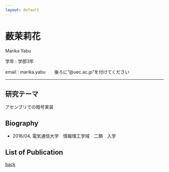 ```yaml
---
layout: default
---
```


# 薮茉莉花

<!-- ![takaki](./fig/toh.jpg){:width="300px"} -->

Marika Yabu

学年 : 学部3年

email : marika.yabu　　後ろに”@uec.ac.jp”を付けてください

---


## 研究テーマ
アセンブリでの暗号実装

## Biography
- 2016/04, 電気通信大学　情報理工学域　二類　入学


## List of Publication

[back](./)

